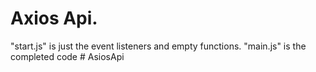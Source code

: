 # Axios Api.

"start.js" is just the event listeners and empty functions. "main.js" is the completed code
#   A s i o s A p i 
 
 

